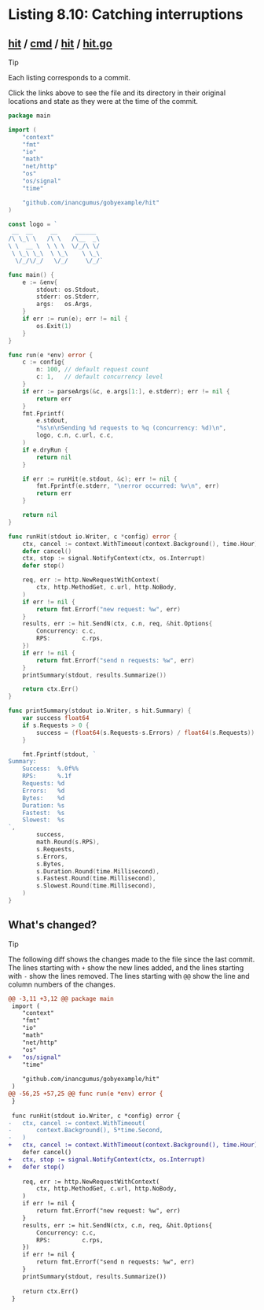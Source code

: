 # Listing 8.10: Catching interruptions

## [hit](https://github.com/inancgumus/gobyexample/blob/f4964e9515145ed109799fa1b1a9bd2bd3091e39/hit) / [cmd](https://github.com/inancgumus/gobyexample/blob/f4964e9515145ed109799fa1b1a9bd2bd3091e39/hit/cmd) / [hit](https://github.com/inancgumus/gobyexample/blob/f4964e9515145ed109799fa1b1a9bd2bd3091e39/hit/cmd/hit) / [hit.go](https://github.com/inancgumus/gobyexample/blob/f4964e9515145ed109799fa1b1a9bd2bd3091e39/hit/cmd/hit/hit.go)

> [!TIP]
> Each listing corresponds to a commit.
>
> Click the links above to see the file and its directory in their original locations and state as they were at the time of the commit.

```go
package main

import (
	"context"
	"fmt"
	"io"
	"math"
	"net/http"
	"os"
	"os/signal"
	"time"

	"github.com/inancgumus/gobyexample/hit"
)

const logo = `
 __  __     __     ______
/\ \_\ \   /\ \   /\__  _\
\ \  __ \  \ \ \  \/_/\ \/
 \ \_\ \_\  \ \_\    \ \_\
  \/_/\/_/   \/_/     \/_/`

func main() {
	e := &env{
		stdout: os.Stdout,
		stderr: os.Stderr,
		args:   os.Args,
	}
	if err := run(e); err != nil {
		os.Exit(1)
	}
}

func run(e *env) error {
	c := config{
		n: 100, // default request count
		c: 1,   // default concurrency level
	}
	if err := parseArgs(&c, e.args[1:], e.stderr); err != nil {
		return err
	}
	fmt.Fprintf(
		e.stdout,
		"%s\n\nSending %d requests to %q (concurrency: %d)\n",
		logo, c.n, c.url, c.c,
	)
	if e.dryRun {
		return nil
	}

	if err := runHit(e.stdout, &c); err != nil {
		fmt.Fprintf(e.stderr, "\nerror occurred: %v\n", err)
		return err
	}

	return nil
}

func runHit(stdout io.Writer, c *config) error {
	ctx, cancel := context.WithTimeout(context.Background(), time.Hour)
	defer cancel()
	ctx, stop := signal.NotifyContext(ctx, os.Interrupt)
	defer stop()

	req, err := http.NewRequestWithContext(
		ctx, http.MethodGet, c.url, http.NoBody,
	)
	if err != nil {
		return fmt.Errorf("new request: %w", err)
	}
	results, err := hit.SendN(ctx, c.n, req, &hit.Options{
		Concurrency: c.c,
		RPS:         c.rps,
	})
	if err != nil {
		return fmt.Errorf("send n requests: %w", err)
	}
	printSummary(stdout, results.Summarize())

	return ctx.Err()
}

func printSummary(stdout io.Writer, s hit.Summary) {
	var success float64
	if s.Requests > 0 {
		success = (float64(s.Requests-s.Errors) / float64(s.Requests)) * 100
	}

	fmt.Fprintf(stdout, `
Summary:
    Success:  %.0f%%
    RPS:      %.1f
    Requests: %d
    Errors:   %d
    Bytes:    %d
    Duration: %s
    Fastest:  %s
    Slowest:  %s
`,
		success,
		math.Round(s.RPS),
		s.Requests,
		s.Errors,
		s.Bytes,
		s.Duration.Round(time.Millisecond),
		s.Fastest.Round(time.Millisecond),
		s.Slowest.Round(time.Millisecond),
	)
}
```

## What's changed?

> [!TIP]
> The following diff shows the changes made to the file since the last commit.
> The lines starting with `+` show the new lines added, and the lines starting with `-` show the lines removed.
> The lines starting with `@@` show the line and column numbers of the changes.

```diff
@@ -3,11 +3,12 @@ package main
 import (
 	"context"
 	"fmt"
 	"io"
 	"math"
 	"net/http"
 	"os"
+	"os/signal"
 	"time"
 
 	"github.com/inancgumus/gobyexample/hit"
 )
@@ -56,25 +57,25 @@ func run(e *env) error {
 }
 
 func runHit(stdout io.Writer, c *config) error {
-	ctx, cancel := context.WithTimeout(
-		context.Background(), 5*time.Second,
-	)
+	ctx, cancel := context.WithTimeout(context.Background(), time.Hour)
 	defer cancel()
+	ctx, stop := signal.NotifyContext(ctx, os.Interrupt)
+	defer stop()
 
 	req, err := http.NewRequestWithContext(
 		ctx, http.MethodGet, c.url, http.NoBody,
 	)
 	if err != nil {
 		return fmt.Errorf("new request: %w", err)
 	}
 	results, err := hit.SendN(ctx, c.n, req, &hit.Options{
 		Concurrency: c.c,
 		RPS:         c.rps,
 	})
 	if err != nil {
 		return fmt.Errorf("send n requests: %w", err)
 	}
 	printSummary(stdout, results.Summarize())
 
 	return ctx.Err()
 }
```


